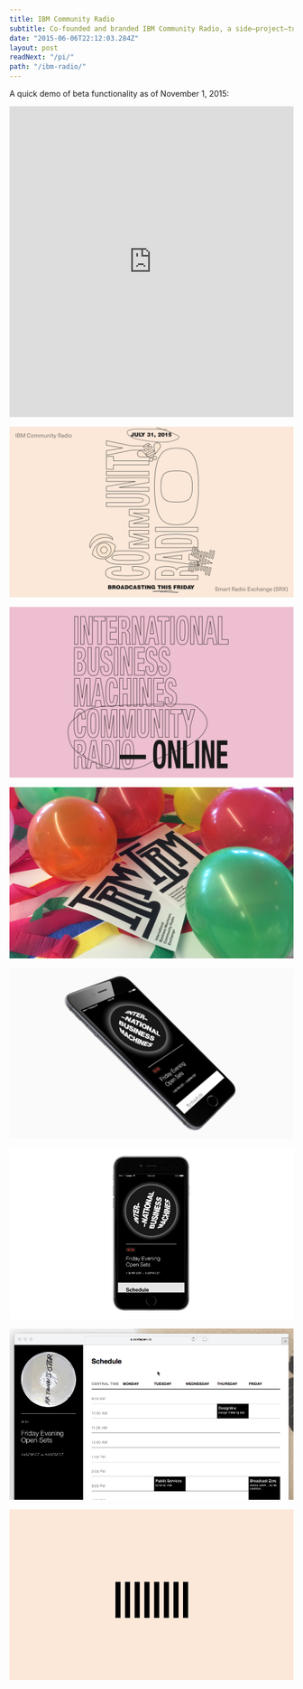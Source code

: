 ```yaml
---
title: IBM Community Radio
subtitle: Co-founded and branded IBM Community Radio, a side–project–turned–platform for critical thought, culture renewal, and good music. Prototyped the initial front–end player/schedule interfaces, co-ordinated formative on-air content, and educated folks on how to get up and running quickly on the network. Guerilla advertised the hell out of the first live broadcasts.
date: "2015-06-06T22:12:03.284Z"
layout: post
readNext: "/pi/"
path: "/ibm-radio/"
---
```


A quick demo of beta functionality as of November 1, 2015:

<iframe width="100%" height="550px" src="https://player.vimeo.com/video/144302196?loop=1&color=1565ff&title=0&byline=0&portrait=0" frameborder="0" webkitallowfullscreen mozallowfullscreen allowfullscreen></iframe>

![](f-srx-0.png)

![](f-srx-1.png)

![](f-srx-2.png)

![](f-srx-3.png)

[![](f-srx-3a.gif)](https://dribbble.com/shots/2260093-IBM-Community-Radio-Mobile-Interface)

[![](f-srx-4.gif)](http://codepen.io/edouerd/pen/QjEGGr)

[![](f-srx-5.gif)](https://dribbble.com/shots/2220423-IBM-Community-Radio-8-Bar-EQ-Logo)
